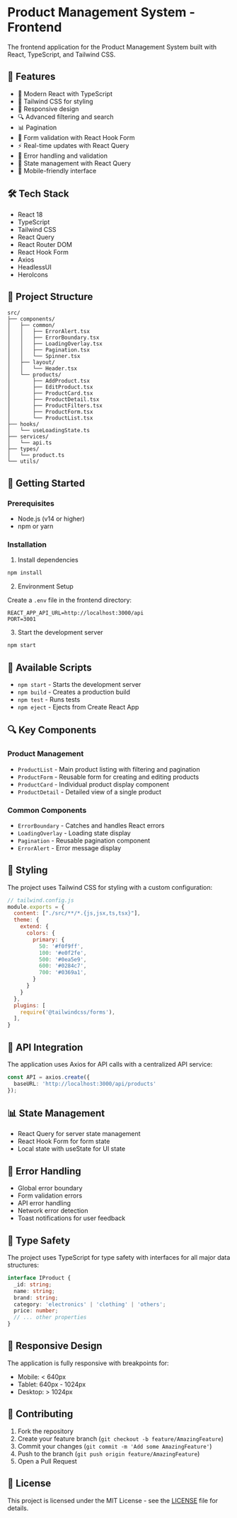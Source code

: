 # Product Management System - Frontend

The frontend application for the Product Management System built with React, TypeScript, and Tailwind CSS.

## 🚀 Features

- 💫 Modern React with TypeScript
- 🎨 Tailwind CSS for styling
- 📱 Responsive design
- 🔍 Advanced filtering and search
- 📊 Pagination
- 🎯 Form validation with React Hook Form
- ⚡ Real-time updates with React Query
- 🚨 Error handling and validation
- 🔄 State management with React Query
- 📱 Mobile-friendly interface

## 🛠️ Tech Stack

- React 18
- TypeScript
- Tailwind CSS
- React Query
- React Router DOM
- React Hook Form
- Axios
- HeadlessUI
- HeroIcons

## 📁 Project Structure

```
src/
├── components/
│   ├── common/
│   │   ├── ErrorAlert.tsx
│   │   ├── ErrorBoundary.tsx
│   │   ├── LoadingOverlay.tsx
│   │   ├── Pagination.tsx
│   │   └── Spinner.tsx
│   ├── layout/
│   │   └── Header.tsx
│   └── products/
│       ├── AddProduct.tsx
│       ├── EditProduct.tsx
│       ├── ProductCard.tsx
│       ├── ProductDetail.tsx
│       ├── ProductFilters.tsx
│       ├── ProductForm.tsx
│       └── ProductList.tsx
├── hooks/
│   └── useLoadingState.ts
├── services/
│   └── api.ts
├── types/
│   └── product.ts
└── utils/
```

## 🚀 Getting Started

### Prerequisites
- Node.js (v14 or higher)
- npm or yarn

### Installation

1. Install dependencies
```bash
npm install
```

2. Environment Setup

Create a `.env` file in the frontend directory:
```env
REACT_APP_API_URL=http://localhost:3000/api
PORT=3001
```

3. Start the development server
```bash
npm start
```

## 📝 Available Scripts

- `npm start` - Starts the development server
- `npm build` - Creates a production build
- `npm test` - Runs tests
- `npm eject` - Ejects from Create React App

## 🔍 Key Components

### Product Management
- `ProductList` - Main product listing with filtering and pagination
- `ProductForm` - Reusable form for creating and editing products
- `ProductCard` - Individual product display component
- `ProductDetail` - Detailed view of a single product

### Common Components
- `ErrorBoundary` - Catches and handles React errors
- `LoadingOverlay` - Loading state display
- `Pagination` - Reusable pagination component
- `ErrorAlert` - Error message display

## 🎨 Styling

The project uses Tailwind CSS for styling with a custom configuration:

```javascript
// tailwind.config.js
module.exports = {
  content: ["./src/**/*.{js,jsx,ts,tsx}"],
  theme: {
    extend: {
      colors: {
        primary: {
          50: '#f0f9ff',
          100: '#e0f2fe',
          500: '#0ea5e9',
          600: '#0284c7',
          700: '#0369a1',
        }
      }
    }
  },
  plugins: [
    require('@tailwindcss/forms'),
  ],
}
```

## 🔄 API Integration

The application uses Axios for API calls with a centralized API service:

```typescript
const API = axios.create({
  baseURL: 'http://localhost:3000/api/products'
});
```

## 📊 State Management

- React Query for server state management
- React Hook Form for form state
- Local state with useState for UI state

## 🚨 Error Handling

- Global error boundary
- Form validation errors
- API error handling
- Network error detection
- Toast notifications for user feedback

## 🔐 Type Safety

The project uses TypeScript for type safety with interfaces for all major data structures:

```typescript
interface IProduct {
  _id: string;
  name: string;
  brand: string;
  category: 'electronics' | 'clothing' | 'others';
  price: number;
  // ... other properties
}
```

## 📱 Responsive Design

The application is fully responsive with breakpoints for:
- Mobile: < 640px
- Tablet: 640px - 1024px
- Desktop: > 1024px

## 🤝 Contributing

1. Fork the repository
2. Create your feature branch (`git checkout -b feature/AmazingFeature`)
3. Commit your changes (`git commit -m 'Add some AmazingFeature'`)
4. Push to the branch (`git push origin feature/AmazingFeature`)
5. Open a Pull Request

## 📝 License

This project is licensed under the MIT License - see the [LICENSE](LICENSE) file for details. 